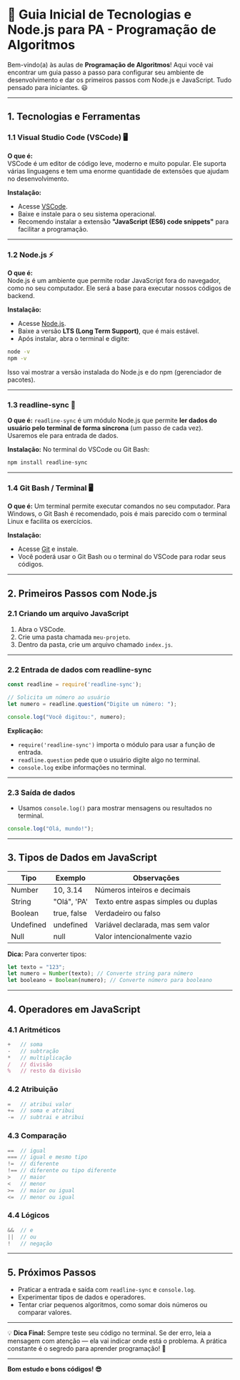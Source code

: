 # 🌟 Guia Inicial de Tecnologias e Node.js para PA - Programação de Algoritmos

Bem-vindo(a) às aulas de **Programação de Algoritmos**! Aqui você vai encontrar um guia passo a passo para configurar seu ambiente de desenvolvimento e dar os primeiros passos com Node.js e JavaScript. Tudo pensado para iniciantes. 😃

---

## 1. Tecnologias e Ferramentas

### 1.1 Visual Studio Code (VSCode) 🖥️
**O que é:**  
VSCode é um editor de código leve, moderno e muito popular. Ele suporta várias linguagens e tem uma enorme quantidade de extensões que ajudam no desenvolvimento.

**Instalação:**  
- Acesse [VSCode](https://code.visualstudio.com/).  
- Baixe e instale para o seu sistema operacional.  
- Recomendo instalar a extensão **"JavaScript (ES6) code snippets"** para facilitar a programação.

---

### 1.2 Node.js ⚡
**O que é:**  
Node.js é um ambiente que permite rodar JavaScript fora do navegador, como no seu computador. Ele será a base para executar nossos códigos de backend.

**Instalação:**  
- Acesse [Node.js](https://nodejs.org/).  
- Baixe a versão **LTS (Long Term Support)**, que é mais estável.  
- Após instalar, abra o terminal e digite:
```bash
node -v
npm -v
````

Isso vai mostrar a versão instalada do Node.js e do npm (gerenciador de pacotes).

---

### 1.3 readline-sync 📝

**O que é:**
`readline-sync` é um módulo Node.js que permite **ler dados do usuário pelo terminal de forma síncrona** (um passo de cada vez). Usaremos ele para entrada de dados.

**Instalação:**
No terminal do VSCode ou Git Bash:

```bash
npm install readline-sync
```

---

### 1.4 Git Bash / Terminal 🖥️

**O que é:**
Um terminal permite executar comandos no seu computador. Para Windows, o Git Bash é recomendado, pois é mais parecido com o terminal Linux e facilita os exercícios.

**Instalação:**

* Acesse [Git](https://git-scm.com/downloads) e instale.
* Você poderá usar o Git Bash ou o terminal do VSCode para rodar seus códigos.

---

## 2. Primeiros Passos com Node.js

### 2.1 Criando um arquivo JavaScript

1. Abra o VSCode.
2. Crie uma pasta chamada `meu-projeto`.
3. Dentro da pasta, crie um arquivo chamado `index.js`.

---

### 2.2 Entrada de dados com readline-sync

```javascript
const readline = require('readline-sync');

// Solicita um número ao usuário
let numero = readline.question("Digite um número: ");

console.log("Você digitou:", numero);
```

**Explicação:**

* `require('readline-sync')` importa o módulo para usar a função de entrada.
* `readline.question` pede que o usuário digite algo no terminal.
* `console.log` exibe informações no terminal.

---

### 2.3 Saída de dados

* Usamos `console.log()` para mostrar mensagens ou resultados no terminal.

```javascript
console.log("Olá, mundo!");
```

---

## 3. Tipos de Dados em JavaScript

| Tipo      | Exemplo     | Observações                         |
| --------- | ----------- | ----------------------------------- |
| Number    | 10, 3.14    | Números inteiros e decimais         |
| String    | "Olá", 'PA' | Texto entre aspas simples ou duplas |
| Boolean   | true, false | Verdadeiro ou falso                 |
| Undefined | undefined   | Variável declarada, mas sem valor   |
| Null      | null        | Valor intencionalmente vazio        |

**Dica:** Para converter tipos:

```javascript
let texto = "123";
let numero = Number(texto); // Converte string para número
let booleano = Boolean(numero); // Converte número para booleano
```

---

## 4. Operadores em JavaScript

### 4.1 Aritméticos

```javascript
+   // soma
-   // subtração
*   // multiplicação
/   // divisão
%   // resto da divisão
```

### 4.2 Atribuição

```javascript
=   // atribui valor
+=  // soma e atribui
-=  // subtrai e atribui
```

### 4.3 Comparação

```javascript
==  // igual
=== // igual e mesmo tipo
!=  // diferente
!== // diferente ou tipo diferente
>   // maior
<   // menor
>=  // maior ou igual
<=  // menor ou igual
```

### 4.4 Lógicos

```javascript
&&  // e
||  // ou
!   // negação
```

---

## 5. Próximos Passos

* Praticar a entrada e saída com `readline-sync` e `console.log`.
* Experimentar tipos de dados e operadores.
* Tentar criar pequenos algoritmos, como somar dois números ou comparar valores.

---

💡 **Dica Final:**
Sempre teste seu código no terminal. Se der erro, leia a mensagem com atenção — ela vai indicar onde está o problema. A prática constante é o segredo para aprender programação! 🚀

---

**Bom estudo e bons códigos! 😎**
